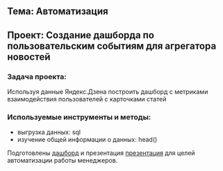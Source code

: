 ## Тема: Автоматизация

## Проект: Создание дашборда по пользовательским событиям для агрегатора новостей

### Задача проекта: 
Используя данные Яндекс.Дзена построить дашборд с метриками взаимодействия пользователей с карточками статей 

### Используемые инструменты и методы:
* выгрузка данных: sql
* изучение общей информации о данных: head()

Подготовлены [дашборд](https://public.tableau.com/app/profile/margarita7955/viz/_-_16611871807570/__) и презентация [презентация](https://drive.google.com/file/d/1Koum0zkeZHVOUs9GCNLYdcQ8aJcbnxb0/view?usp=sharing) для целей автоматизации работы менеджеров.

